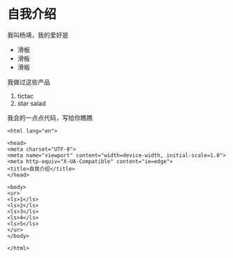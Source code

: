 # 自我介绍

我叫杨靖，我的爱好是

* 滑板
* 滑板
* 滑板

我做过这些产品

1. tictac
2. star salad

我会的一点点代码，写给你瞧瞧

````<!DOCTYPE html>
<html lang="en">

<head>
<meta charset="UTF-8">
<meta name="viewport" content="width=device-width, initial-scale=1.0">
<meta http-equiv="X-UA-Compatible" content="ie=edge">
<title>自我介绍</title>
</head>

<body>
<ur>
<ls>1</ls>
<ls>2</ls>
<ls>3</ls>
<ls>4</ls>
<ls>5</ls>
</ur>
</body>

</html>
````